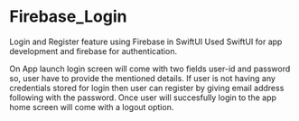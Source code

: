 # Firebase_Login

Login and Register feature using Firebase in SwiftUI 
Used SwiftUI for app development and firebase for authentication.

On App launch login screen will come with two fields user-id and password so, user have to provide the mentioned details. If user is not having any credentials stored
for login then user can register by giving email address following with the password. Once user will succesfully login to the app home screen will come with a logout option.

